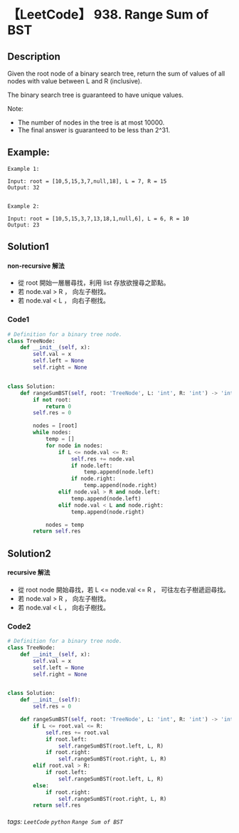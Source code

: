 # 【LeetCode】 938. Range Sum of BST

## Description
Given the root node of a binary search tree, return the sum of values of all nodes with value between L and R (inclusive).

The binary search tree is guaranteed to have unique values.

Note:

+ The number of nodes in the tree is at most 10000.
+ The final answer is guaranteed to be less than 2^31.
## Example:

```
Example 1:

Input: root = [10,5,15,3,7,null,18], L = 7, R = 15
Output: 32


Example 2:

Input: root = [10,5,15,3,7,13,18,1,null,6], L = 6, R = 10
Output: 23
```

## Solution1
#### non-recursive 解法
* 從 root 開始一層層尋找，利用 list 存放欲搜尋之節點。
* 若 node.val > R ， 向左子樹找。
* 若 node.val < L ， 向右子樹找。

### Code1
```python
# Definition for a binary tree node.
class TreeNode:
    def __init__(self, x):
        self.val = x
        self.left = None
        self.right = None


class Solution:
    def rangeSumBST(self, root: 'TreeNode', L: 'int', R: 'int') -> 'int':
        if not root:
            return 0
        self.res = 0

        nodes = [root]
        while nodes:
            temp = []
            for node in nodes:
                if L <= node.val <= R:
                    self.res += node.val
                    if node.left:
                        temp.append(node.left)
                    if node.right:
                        temp.append(node.right)
                elif node.val > R and node.left:
                    temp.append(node.left)
                elif node.val < L and node.right:
                    temp.append(node.right)

            nodes = temp
        return self.res
```
## Solution2
#### recursive 解法
* 從 root node 開始尋找，若 L <= node.val <= R ， 可往左右子樹遞迴尋找。
* 若 node.val > R ， 向左子樹找。
* 若 node.val < L ， 向右子樹找。

### Code2
```python
# Definition for a binary tree node.
class TreeNode:
    def __init__(self, x):
        self.val = x
        self.left = None
        self.right = None


class Solution:
    def __init__(self):
        self.res = 0

    def rangeSumBST(self, root: 'TreeNode', L: 'int', R: 'int') -> 'int':
        if L <= root.val <= R:
            self.res += root.val
            if root.left:
                self.rangeSumBST(root.left, L, R)
            if root.right:
                self.rangeSumBST(root.right, L, R)
        elif root.val > R:
            if root.left:
                self.rangeSumBST(root.left, L, R)
        else:
            if root.right:
                self.rangeSumBST(root.right, L, R)
        return self.res
```

###### tags: `LeetCode` `python` `Range Sum of BST` 